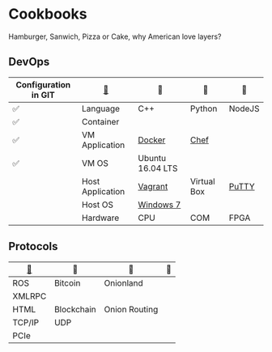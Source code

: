 # Cookbooks

Hamburger, Sanwich, Pizza or Cake, why American love layers?

## DevOps

|Configuration in GIT|[:leaves:](https://www.webpagefx.com/tools/emoji-cheat-sheet/)|     :sunflower:        |     :herb:        | :tulip:|
|----------------|----------|----------|----------|----------|
|:white_check_mark:|Language| C++ | Python | NodeJS |
|:white_check_mark:|Container|  |  |
|:white_check_mark:|VM Application| [Docker](Docker) | [Chef](Chef) |
|:white_check_mark:|VM OS| Ubuntu 16.04 LTS |  |
||Host Application| [Vagrant](Vagrant) | Virtual Box |[PuTTY](Tool/PuTTY.md)|
||Host OS| [Windows 7](Windows) |
||Hardware| CPU | COM | FPGA |


## Protocols

|[:leaves:](https://www.webpagefx.com/tools/emoji-cheat-sheet/)|     :sunflower:        |     :herb:        | :tulip:|
|--------------------------|----------|----------|----------|
|ROS| Bitcoin | Onionland|
|XMLRPC||  |  |
|HTML|Blockchain| Onion Routing |
|TCP/IP| UDP |
|PCIe|
